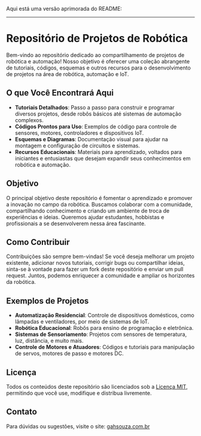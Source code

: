 Aqui está uma versão aprimorada do README:

---

# Repositório de Projetos de Robótica

Bem-vindo ao repositório dedicado ao compartilhamento de projetos de robótica e automação! Nosso objetivo é oferecer uma coleção abrangente de tutoriais, códigos, esquemas e outros recursos para o desenvolvimento de projetos na área de robótica, automação e IoT.

## O que Você Encontrará Aqui

- **Tutoriais Detalhados**: Passo a passo para construir e programar diversos projetos, desde robôs básicos até sistemas de automação complexos.
- **Códigos Prontos para Uso**: Exemplos de código para controle de sensores, motores, controladores e dispositivos IoT.
- **Esquemas e Diagramas**: Documentação visual para ajudar na montagem e configuração de circuitos e sistemas.
- **Recursos Educacionais**: Materiais para aprendizado, voltados para iniciantes e entusiastas que desejam expandir seus conhecimentos em robótica e automação.

## Objetivo

O principal objetivo deste repositório é fomentar o aprendizado e promover a inovação no campo da robótica. Buscamos colaborar com a comunidade, compartilhando conhecimento e criando um ambiente de troca de experiências e ideias. Queremos ajudar estudantes, hobbistas e profissionais a se desenvolverem nessa área fascinante.

## Como Contribuir

Contribuições são sempre bem-vindas! Se você deseja melhorar um projeto existente, adicionar novos tutoriais, corrigir bugs ou compartilhar ideias, sinta-se à vontade para fazer um fork deste repositório e enviar um pull request. Juntos, podemos enriquecer a comunidade e ampliar os horizontes da robótica.

## Exemplos de Projetos

- **Automatização Residencial**: Controle de dispositivos domésticos, como lâmpadas e ventiladores, por meio de sistemas de IoT.
- **Robótica Educacional**: Robôs para ensino de programação e eletrônica.
- **Sistemas de Sensoriamento**: Projetos com sensores de temperatura, luz, distância, e muito mais.
- **Controle de Motores e Atuadores**: Códigos e tutoriais para manipulação de servos, motores de passo e motores DC.

## Licença

Todos os conteúdos deste repositório são licenciados sob a [Licença MIT](LICENSE), permitindo que você use, modifique e distribua livremente.

## Contato

Para dúvidas ou sugestões, visite o site: [gahsouza.com.br](http://gahsouza.com.br) 
